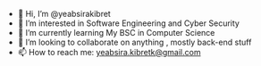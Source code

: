 - 👋 Hi, I’m @yeabsirakibret
- 👀 I’m interested in Software Engineering and Cyber Security 
- 🌱 I’m currently learning My BSC in Computer Science
- 💞️ I’m looking to collaborate on anything , mostly back-end stuff
- 📫 How to reach me: yeabsira.kibretk@gmail.com

<!---
yeabsirakibret/yeabsirakibret is a ✨ special ✨ repository because its `README.md` (this file) appears on your GitHub profile.
You can click the Preview link to take a look at your changes.
--->
